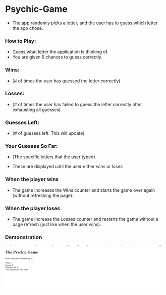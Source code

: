 # Psychic-Game

- The app randomly picks a letter, and the user has to guess which letter the app chose. 

### How to Play:

- Guess what letter the application is thinking of.
- You are given 9 chances to guess correctly.

### Wins: 
- (# of times the user has guessed the letter correctly) 

### Losses: 
- (# of times the user has failed to guess the letter correctly after exhausting all guesses) 

### Guesses Left: 
- (# of guesses left. This will update) 

### Your Guesses So Far: 
- (The specific letters that the user typed)

- These are displayed until the user either wins or loses

### When the player wins

- The game increases the Wins counter and starts the game over again (without refreshing the page). 

### When the player loses

- The game increase the Losses counter and restarts the game without a page refresh (just like when the user wins).

### Demonstration
![gif](Psychic.gif)
